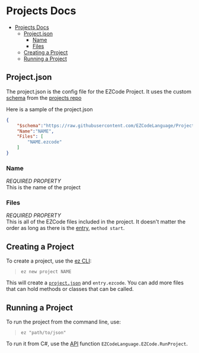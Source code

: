 # Projects Docs

- [Projects Docs](#projects-docs)
  - [Project.json](#projectjson)
    - [Name](#name)
    - [Files](#files)
  - [Creating a Project](#creating-a-project)
  - [Running a Project](#running-a-project)
 

## Project.json

The project.json is the config file for the EZCode Project. It uses the custom [schema](https://raw.githubusercontent.com/EZCodeLanguage/Projects/main/ezcode.project.schema.json) from the [projects repo](https://github.com/EZCodeLanguage/Projects)

Here is a sample of the project.json

```json
{
    "$schema":"https://raw.githubusercontent.com/EZCodeLanguage/Projects/main/ezcode.project.schema.json",
    "Name":"NAME",
    "Files": [
        "NAME.ezcode"
    ]
}
```

### Name

*REQUIRED PROPERTY* \
This is the name of the project

### Files

*REQUIRED PROPERTY* \
This is all of the EZCode files included in the project. It doesn't matter the order as long as there is the [entry](EZCode.md#entry), `method start`.

## Creating a Project

To create a project, use the [ez CLI](CLI.md#new):

> `ez new project NAME`

This will create a [`project.json`](#projectjson) and `entry.ezcode`. You can add more files that can hold methods or classes that can be called.

## Running a Project

To run the project from the command line, use:

> `ez "path/to/json"`

To run it from C#, use the [API](API.md#ezcodelanguageezcode) function `EZCodeLanguage.EZCode.RunProject`.
